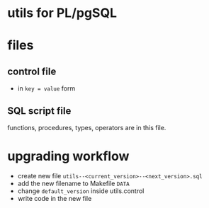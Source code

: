 # utils for PL/pgSQL

# files

## control file

- in `key = value` form

## SQL script file

functions, procedures, types, operators are in this file.

# upgrading workflow

- create new file `utils--<current_version>--<next_version>.sql`
- add the new filename to Makefile `DATA`
- change `default_version` inside utils.control
- write code in the new file
